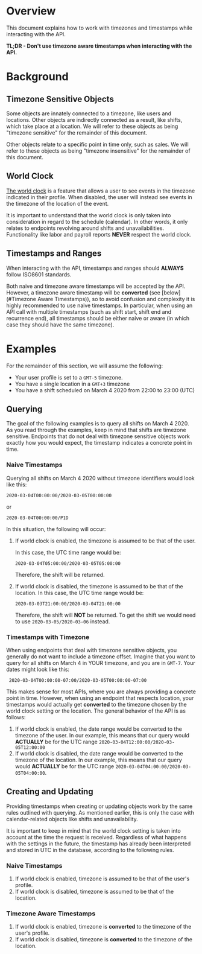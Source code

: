 # Overview

This document explains how to work with timezones and timestamps while interacting with the API.

**TL;DR - Don't use timezone aware timestamps when interacting with the API.**

# Background

## Timezone Sensitive Objects

Some objects are innately connected to a timezone, like users and locations. Other objects are indirectly connected as a 
result, like shifts, which take place at a location. We will refer to these objects as being "timezone sensitive" for 
the remainder of this document.

Other objects relate to a specific point in time only, such as sales. We will refer to these objects as being 
"timezone insensitive" for the remainder of this document.

## World Clock

[The world clock](https://support.getsling.com/en/articles/2016187-does-sling-convert-shift-times-based-on-different-time-zones)
 is a feature that allows a user to see events in the timezone indicated in their profile. When disabled, the user will 
instead see events in the timezone of the location of the event.

It is important to understand that the world clock is only taken into consideration in regard to the schedule 
(calendar). In other words, it only relates to endpoints revolving around shifts and unavailabilities. Functionality 
like labor and payroll reports **NEVER** respect the world clock.

## Timestamps and Ranges

When interacting with the API, timestamps and ranges should **ALWAYS** follow ISO8601 standards.

Both naive and timezone aware timestamps will be accepted by the API. However, a timezone aware timestamp will be
**converted** (see [below](#Timezone Aware Timestamps)), so to avoid confusion and complexity it is highly recommended 
to use naive timestamps. In particular, when using an API call with multiple timestamps (such as shift start, shift end 
and recurrence end), all timestamps should be either naive or aware (in which case they should have the same timezone).

# Examples

For the remainder of this section, we will assume the following:
* Your user profile is set to a `GMT-5` timezone.
* You have a single location in a `GMT+3` timezone
* You have a shift scheduled on March 4 2020 from 22:00 to 23:00 (UTC)

## Querying

The goal of the following examples is to query all shifts on March 4 2020.
As you read through the examples, keep in mind that shifts are timezone sensitive.
Endpoints that do not deal with timezone sensitive objects work exactly how you would
expect, the timestamp indicates a concrete point in time.

### Naive Timestamps

Querying all shifts on March 4 2020 without timezone identifiers would look like this:

```
2020-03-04T00:00:00/2020-03-05T00:00:00
```
or
```
2020-03-04T00:00:00/P1D
```

In this situation, the following will occur:

1. If world clock is enabled, the timezone is assumed to be that of the user.
   
   In this case, the UTC time range would be:
   ```
   2020-03-04T05:00:00/2020-03-05T05:00:00
   ```
   Therefore, the shift will be returned.
2. If world clock is disabled, the timezone is assumed to be that of the location. 
   In this case, the UTC time range would be:
   ```
   2020-03-03T21:00:00/2020-03-04T21:00:00
   ```
   Therefore, the shift will **NOT** be returned. To get the shift we would need to use `2020-03-05/2020-03-06`
   instead.

### Timestamps with Timezone

When using endpoints that deal with timezone sensitive objects, you generally do not
want to include a timezone offset. Imagine that you want to query for all shifts
on March 4 in YOUR timezone, and you are in `GMT-7`. Your dates might look like this:

```
 2020-03-04T00:00:00-07:00/2020-03-05T00:00:00-07:00
```

This makes sense for most APIs, where you are always providing a concrete point in time.
However, when using an endpoint that respects location, your timestamps would
actually get **converted** to the timezone chosen by the world clock setting or the location.
The general behavior of the API is as follows:

1. If world clock is enabled, the date range would be converted to the timezone of the user. 
   In our example, this means that our query would **ACTUALLY** be for the UTC range
   `2020-03-04T12:00:00/2020-03-05T12:00:00`
2. If world clock is disabled,  the date range would be converted to the timezone of the 
   location. In our example, this means that our query would **ACTUALLY** be for the UTC range
   `2020-03-04T04:00:00/2020-03-05T04:00:00`.
   
## Creating and Updating

Providing timestamps when creating or updating objects work by the same rules outlined
with querying. As mentioned earlier, this is only the case with calendar-related
objects like shifts and unavailability.

It is important to keep in mind that the world clock setting is taken into account
at the time the request is received. Regardless of what happens with the settings
in the future, the timestamp has already been interpreted and stored in UTC in
the database, according to the following rules.

### Naive Timestamps

1. If world clock is enabled, timezone is assumed to be that of the user's profile.
2. If world clock is disabled, timezone is assumed to be that of the location.

### Timezone Aware Timestamps

1. If world clock is enabled, timezone is **converted** to the timezone of the user's profile.
2. If world clock is disabled, timezone is **converted** to the timezone of the location.
